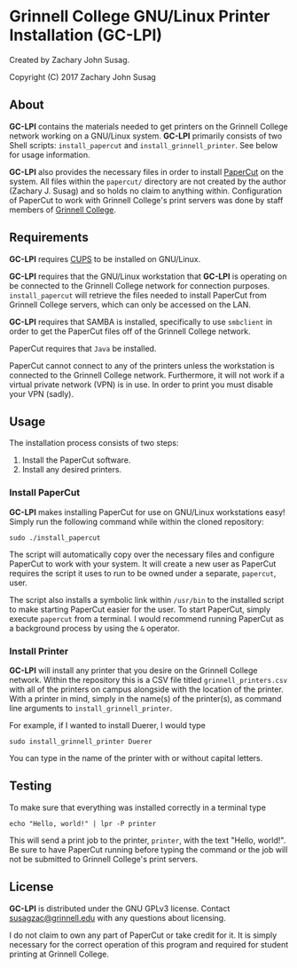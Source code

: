 # Grinnell College GNU/Linux Printer Installation (GC-LPI)

Created by Zachary John Susag.

Copyright (C) 2017 Zachary John Susag

## About
**GC-LPI** contains the materials needed to get printers on the Grinnell College
network working on a GNU/Linux system. **GC-LPI** primarily consists of two Shell
scripts: `install_papercut` and `install_grinnell_printer`. See below for usage
information.

**GC-LPI** also provides the necessary files in order to
install [PaperCut](https://www.papercut.com/) on the system. All files within
the `papercut/` directory are not created by the author (Zachary J. Susag) and
so holds no claim to anything within. Configuration of PaperCut to work with
Grinnell College's print servers was done by staff members
of [Grinnell College](https://www.grinnell.edu).

## Requirements
**GC-LPI** requires [CUPS](https://www.cups.org/) to be installed on GNU/Linux.

**GC-LPI** requires that the GNU/Linux workstation that **GC-LPI** is operating
on be connected to the Grinnell College network for connection
purposes. `install_papercut` will retrieve the files needed to install PaperCut
from Grinnell College servers, which can only be accessed on the LAN.

**GC-LPI** requires that SAMBA is installed, specifically to use `smbclient` in
order to get the PaperCut files off of the Grinnell College network.

PaperCut requires that `Java` be installed.

PaperCut cannot connect to any of the printers unless the workstation is
connected to the Grinnell College network. Furthermore, it will not work if a
virtual private network (VPN) is in use. In order to print you must disable your
VPN (sadly).

## Usage
The installation process consists of two steps:

1. Install the PaperCut software.
2. Install any desired printers.

### Install PaperCut
**GC-LPI** makes installing PaperCut for use on GNU/Linux workstations easy!
Simply run the following command while within the cloned repository:
```
sudo ./install_papercut
```
The script will automatically copy over the necessary files and configure
PaperCut to work with your system. It will create a new user as PaperCut
requires the script it uses to run to be owned under a separate, `papercut`,
user.

The script also installs a symbolic link within `/usr/bin` to the installed
script to make starting PaperCut easier for the user. To start PaperCut, simply
execute `papercut` from a terminal. I would recommend running PaperCut as a
background process by using the `&` operator.

### Install Printer
**GC-LPI** will install any printer that you desire on the Grinnell College
network. Within the repository this is a CSV file titled `grinnell_printers.csv`
with all of the printers on campus alongside with the location of the
printer. With a printer in mind, simply  in the name(s) of the printer(s), as
command line arguments to `install_grinnell_printer`. 

For example, if I wanted to install Duerer, I would type
```
sudo install_grinnell_printer Duerer
```
You can type in the name of the printer with or without capital letters.

## Testing
To make sure that everything was installed correctly in a terminal type
```
echo "Hello, world!" | lpr -P printer
```
This will send a print job to the printer, `printer`, with the text "Hello,
world!". Be sure to have PaperCut running before typing the command or the job
will not be submitted to Grinnell College's print servers.

## License
**GC-LPI** is distributed under the GNU GPLv3
license. Contact [susagzac@grinnell.edu](mailto:susagzac@grinnell.edu) with any
questions about licensing.

I do not claim to own any part of PaperCut or take credit for it. It is simply
necessary for the correct operation of this program and required for student
printing at Grinnell College.

